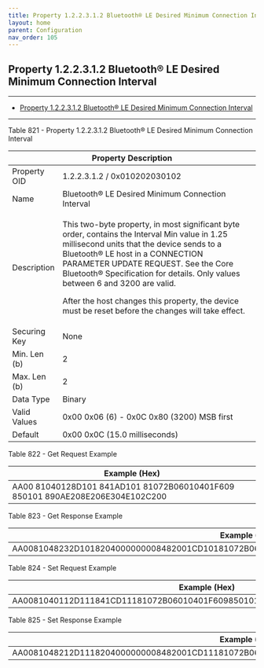 ```yaml
---
title: Property 1.2.2.3.1.2 Bluetooth® LE Desired Minimum Connection Interval
layout: home
parent: Configuration
nav_order: 105
---
```


## Property 1.2.2.3.1.2 Bluetooth® LE Desired Minimum Connection Interval

---

- [Property 1.2.2.3.1.2 Bluetooth® LE Desired Minimum Connection Interval](#property-122312-bluetooth®-le-desired-minimum-connection-interval)

---


Table 821 - Property 1.2.2.3.1.2 Bluetooth® LE Desired Minimum
Connection Interval

<table>
<colgroup>
<col style="width: 14%" />
<col style="width: 85%" />
</colgroup>
<thead>
<tr>
<th colspan="2">Property Description</th>
</tr>
</thead>
<tbody>
<tr>
<td>Property OID</td>
<td>1.2.2.3.1.2 / 0x010202030102</td>
</tr>
<tr>
<td>Name</td>
<td>Bluetooth® LE Desired Minimum Connection Interval</td>
</tr>
<tr>
<td>Description</td>
<td><p>This two-byte property, in most significant byte order, contains
the Interval Min value in 1.25 millisecond units that the device sends
to a Bluetooth® LE host in a CONNECTION PARAMETER UPDATE REQUEST. See
the Core Bluetooth® Specification for details. Only values between 6 and
3200 are valid.</p>
<p>After the host changes this property, the device must be reset before
the changes will take effect.</p></td>
</tr>
<tr>
<td>Securing Key</td>
<td>None</td>
</tr>
<tr>
<td>Min. Len (b)</td>
<td>2</td>
</tr>
<tr>
<td>Max. Len (b)</td>
<td>2</td>
</tr>
<tr>
<td>Data Type</td>
<td>Binary</td>
</tr>
<tr>
<td>Valid Values</td>
<td>0x00 0x06 (6) - 0x0C 0x80 (3200) MSB first</td>
</tr>
<tr>
<td>Default</td>
<td>0x00 0x0C (15.0 milliseconds)</td>
</tr>
</tbody>
</table>

Table 822 - Get Request Example

| Example (Hex) |
|----|
| AA00 81040128D101 841AD101 81072B06010401F609 850101 890AE208E206E304E102C200 |

Table 823 - Get Response Example

| Example (Hex) |
|----|
| AA0081048232D1018204000000008482001CD10181072B06010401F609850101890CE20AE208E306E104C202000C |

Table 824 - Set Request Example

| Example (Hex) |
|----|
| AA0081040112D111841CD11181072B06010401F609850101890CE20AE208E306E104C2020010 |

Table 825 - Set Response Example

| Example (Hex) |
|----|
| AA0081048212D1118204000000008482001CD11181072B06010401F609850101890CE20AE208E306E104C2020010 |

##